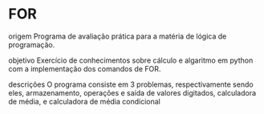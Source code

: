 # FOR
origem
Programa de avaliação prática para a matéria de lógica de programação.

objetivo
Exercício de conhecimentos sobre cálculo e algaritmo em python com a implementação dos comandos de FOR.

descrições
O programa consiste em 3 problemas, respectivamente sendo eles, armazenamento, operações e saída de valores digitados, calculadora de média, e calculadora de média condicional
